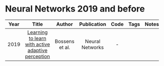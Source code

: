 # Neural Networks 2019 and before

| Year |                                                            Title                                                             |     Author     |   Publication   | Code | Tags | Notes |
|:----:|:----------------------------------------------------------------------------------------------------------------------------:|:--------------:|:---------------:|:----:|:----:|:-----:|
| 2019 | [Learning to learn with active adaptive perception](https://www.sciencedirect.com/science/article/abs/pii/S0893608019300796) | Bossens et al. | Neural Networks |  -   |      |       |
